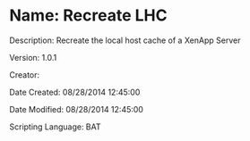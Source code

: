 ﻿# Name: Recreate LHC

Description: Recreate the local host cache of a XenApp Server

Version: 1.0.1

Creator: 

Date Created: 08/28/2014 12:45:00

Date Modified: 08/28/2014 12:45:00

Scripting Language: BAT

